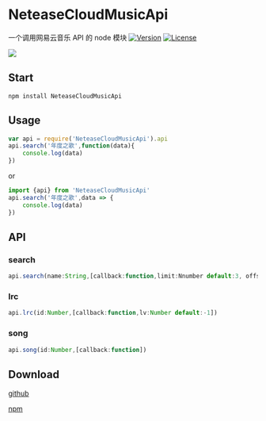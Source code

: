 # NeteaseCloudMusicApi
一个调用网易云音乐 API 的 node 模块
<a href="https://www.npmjs.com/package/NeteaseCloudMusicApi"><img src="https://img.shields.io/npm/v/NeteaseCloudMusicApi.svg" alt="Version"></a>
<a href="https://www.npmjs.com/package/NeteaseCloudMusicApi"><img src="https://img.shields.io/npm/l/NeteaseCloudMusicApi.svg" alt="License"></a>

![](http://binaryify.github.io/images/api.jpg)

## Start
``` shell
npm install NeteaseCloudMusicApi
```

## Usage
``` javascript
var api = require('NeteaseCloudMusicApi').api
api.search('年度之歌',function(data){
    console.log(data)
})
```
or
``` javascript
import {api} from 'NeteaseCloudMusicApi'
api.search('年度之歌',data => {
    console.log(data)
})
```

## API

### search
 ``` javascript
api.search(name:String,[callback:function,limit:Nnumber default:3, offset:Number default:0])
 ```

### lrc
 ``` javascript
api.lrc(id:Number,[callback:function,lv:Number default:-1])
 ```

### song
 ``` javascript
api.song(id:Number,[callback:function])
 ```
## Download

[github](https://github.com/Binaryify/NeteaseCloudMusicApi)

[npm](https://www.npmjs.com/package/NeteaseCloudMusicApi)
